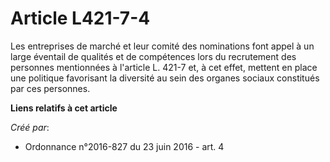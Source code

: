 # Article L421-7-4

Les entreprises de marché et leur comité des nominations font appel à un large éventail de qualités et de compétences lors du
recrutement des personnes mentionnées à l'article L. 421-7 et, à cet effet, mettent en place une politique favorisant la
diversité au sein des organes sociaux constitués par ces personnes.

**Liens relatifs à cet article**

_Créé par_:

  - Ordonnance n°2016-827 du 23 juin 2016 - art. 4
